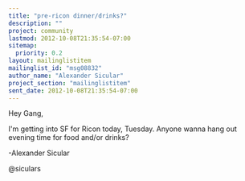 ```yaml
---
title: "pre-ricon dinner/drinks?"
description: ""
project: community
lastmod: 2012-10-08T21:35:54-07:00
sitemap:
  priority: 0.2
layout: mailinglistitem
mailinglist_id: "msg08832"
author_name: "Alexander Sicular"
project_section: "mailinglistitem"
sent_date: 2012-10-08T21:35:54-07:00
---
```



Hey Gang,

I'm getting into SF for Ricon today, Tuesday. Anyone wanna hang out evening 
time for food and/or drinks?

-Alexander Sicular

@siculars

